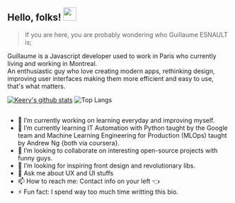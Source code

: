 ## Hello, folks! <img src="https://raw.githubusercontent.com/MartinHeinz/MartinHeinz/master/wave.gif" width="30px">

> If you are here, you are probably wondering who Guillaume ESNAULT is; 

Guillaume is a Javascript developer used to work in Paris who currently living and working in Montreal.  
An enthusiastic guy who love creating modern apps, rethinking design, improving user interfaces making them more efficient and easy to use, that's what matters.


[![Keery's github stats](https://github-readme-stats.vercel.app/api?username=keery)](https://github.com/keery/github-readme-stats&theme=vue)
![Top Langs](https://github-readme-stats.vercel.app/api/top-langs/?username=keery&theme=vue)

##
- 🔭 I’m currently working on learning everyday and improving myself.
- 🌱 I’m currently learning IT Automation with Python taught by the Google team and Machine Learning Engineering for Production (MLOps) taught by Andrew Ng {both via coursera}.
- 👯 I’m looking to collaborate on interesting open-source projects with funny guys.
- 🤔 I’m looking for inspiring front design and revolutionary libs.
- 💬 Ask me about UX and UI stuffs
- 📫 How to reach me: Contact info on your left 👈 
- ⚡ Fun fact: I spend way too much time writting this bio.
